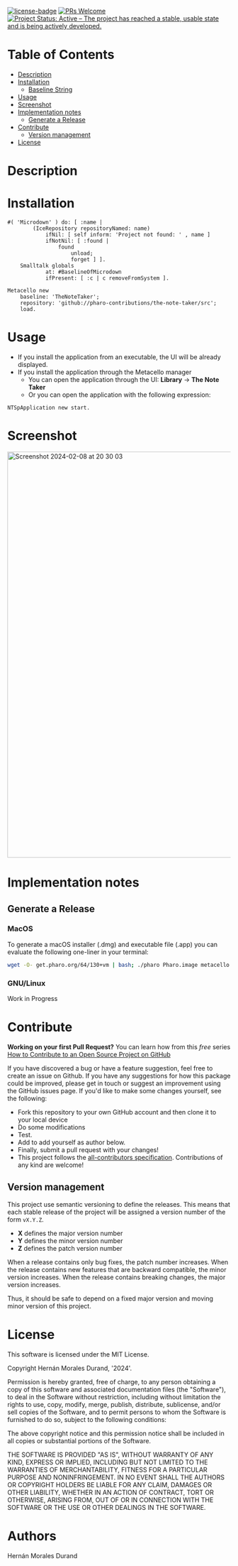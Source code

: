 [![license-badge](https://img.shields.io/badge/license-MIT-blue.svg)](https://img.shields.io/badge/license-MIT-blue.svg)
[![PRs Welcome](https://img.shields.io/badge/PRs-welcome-brightgreen.svg?style=flat-square)](http://makeapullrequest.com)
[![Project Status: Active – The project has reached a stable, usable state and is being actively developed.](http://www.repostatus.org/badges/latest/active.svg)](http://www.repostatus.org/#active)

# Table of Contents

- [Description](#description)
- [Installation](#installation)
  - [Baseline String](#baseline-string)
- [Usage](#usage)
- [Screenshot](#screenshot)
- [Implementation notes](#implementation-notes)
  - [Generate a Release](#generate-a-release) 
- [Contribute](#contribute)
  - [Version management](#version-management)
- [License](#license)

# Description

# Installation

```smalltalk
#( 'Microdown' ) do: [ :name |
		(IceRepository repositoryNamed: name)
			ifNil: [ self inform: 'Project not found: ' , name ]
			ifNotNil: [ :found |
				found
					unload;
					forget ] ].
	Smalltalk globals 
			at: #BaselineOfMicrodown 
			ifPresent: [ :c | c removeFromSystem ].		

Metacello new	
	baseline: 'TheNoteTaker';	
	repository: 'github://pharo-contributions/the-note-taker/src';	
	load.
```


# Usage

- If you install the application from an executable, the UI will be already displayed.
- If you install the application through the Metacello manager
	- You can open the application through the UI: **Library** -> **The Note Taker**
	- Or you can open the application with the following expression:

```smalltalk
NTSpApplication new start.
```

# Screenshot

<img width="915" alt="Screenshot 2024-02-08 at 20 30 03" src="https://github.com/hernanmd/the-note-taker/assets/4825959/707d20ef-b67c-48b3-8e56-4092318a7746">

# Implementation notes

## Generate a Release

### MacOS

To generate a macOS installer (.dmg) and executable file (.app) you can evaluate the following one-liner in your terminal:

```bash
wget -O- get.pharo.org/64/130+vm | bash; ./pharo Pharo.image metacello install github://hernanmd/the-note-taker/src BaselineOfTheNoteTaker --groups=Release; ./pharo Pharo.image eval "NTCommandLineHandler generateApplication"; chmod 755 build/build.sh; cd build; ./build.sh; open NoteTaker.app
```

### GNU/Linux

Work in Progress

# Contribute

**Working on your first Pull Request?** You can learn how from this *free* series [How to Contribute to an Open Source Project on GitHub](https://egghead.io/series/how-to-contribute-to-an-open-source-project-on-github)

If you have discovered a bug or have a feature suggestion, feel free to create an issue on Github.
If you have any suggestions for how this package could be improved, please get in touch or suggest an improvement using the GitHub issues page.
If you'd like to make some changes yourself, see the following:    

  - Fork this repository to your own GitHub account and then clone it to your local device
  - Do some modifications
  - Test.
  - Add <your GitHub username> to add yourself as author below.
  - Finally, submit a pull request with your changes!
  - This project follows the [all-contributors specification](https://github.com/kentcdodds/all-contributors). Contributions of any kind are welcome!

## Version management 

This project use semantic versioning to define the releases. This means that each stable release of the project will be assigned a version number of the form `vX.Y.Z`. 

- **X** defines the major version number
- **Y** defines the minor version number 
- **Z** defines the patch version number

When a release contains only bug fixes, the patch number increases. When the release contains new features that are backward compatible, the minor version increases. When the release contains breaking changes, the major version increases. 

Thus, it should be safe to depend on a fixed major version and moving minor version of this project.

# License
	
This software is licensed under the MIT License.

Copyright Hernán Morales Durand, '2024'.

Permission is hereby granted, free of charge, to any person obtaining a copy of this software and associated documentation files (the "Software"), to deal in the Software without restriction, including without limitation the rights to use, copy, modify, merge, publish, distribute, sublicense, and/or sell copies of the Software, and to permit persons to whom the Software is furnished to do so, subject to the following conditions:

The above copyright notice and this permission notice shall be included in all copies or substantial portions of the Software.

THE SOFTWARE IS PROVIDED "AS IS", WITHOUT WARRANTY OF ANY KIND, EXPRESS OR IMPLIED, INCLUDING BUT NOT LIMITED TO THE WARRANTIES OF MERCHANTABILITY, FITNESS FOR A PARTICULAR PURPOSE AND NONINFRINGEMENT. IN NO EVENT SHALL THE AUTHORS OR COPYRIGHT HOLDERS BE LIABLE FOR ANY CLAIM, DAMAGES OR OTHER LIABILITY, WHETHER IN AN ACTION OF CONTRACT, TORT OR OTHERWISE, ARISING FROM, OUT OF OR IN CONNECTION WITH THE SOFTWARE OR THE USE OR OTHER DEALINGS IN THE SOFTWARE.

# Authors

Hernán Morales Durand
